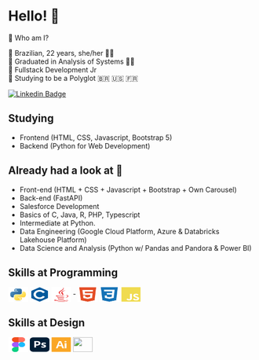 
# Hello! 👋

🧐 Who am I?

 📌 Brazilian, 22 years, she/her 🏳️‍🌈 <br>
 📌 Graduated in Analysis of Systems 👩‍💻 <br>
 📌 Fullstack Development Jr <br>
 📌 Studying to be a Polyglot 🇧🇷 🇺🇸 🇫🇷 <br>
 
[![Linkedin Badge](https://img.shields.io/badge/-Sarah%20Soares-6633cc?style=flat-square&logo=Linkedin&logoColor=white&link=https://www.linkedin.com/in/sarah-soares-gs/)](https://www.linkedin.com/in/sarah-soares-gs/) 

## Studying
 - Frontend (HTML, CSS, Javascript, Bootstrap 5)
 - Backend (Python for Web Development)



## Already had a look at 👀
- Front-end (HTML + CSS + Javascript + Bootstrap + Own Carousel)
- Back-end (FastAPI)
- Salesforce Development
- Basics of C, Java, R, PHP, Typescript
- Intermediate at Python.
- Data Engineering (Google Cloud Platform, Azure & Databricks Lakehouse Platform)
- Data Science and Analysis (Python w/ Pandas and Pandora & Power BI)

## Skills at Programming
 <img align="center" height="30" width="40" src="https://raw.githubusercontent.com/devicons/devicon/master/icons/python/python-original.svg"> <img align="center" height="30" width="40" src="https://raw.githubusercontent.com/devicons/devicon/master/icons/c/c-plain.svg" />  <img align="center" height="30" width="40" src="https://raw.githubusercontent.com/devicons/devicon/master/icons/java/java-plain.svg" /> - <img align="center" height="30" width="40" src="https://raw.githubusercontent.com/devicons/devicon/master/icons/html5/html5-plain.svg" />  <img align="center" height="30" width="40" src="https://raw.githubusercontent.com/devicons/devicon/master/icons/css3/css3-plain.svg" /> <img align="center" height="30" width="40" src="https://raw.githubusercontent.com/devicons/devicon/master/icons/javascript/javascript-plain.svg" />

          
 
## Skills at Design
<img align="center" height="30" width="40" src="https://raw.githubusercontent.com/devicons/devicon/master/icons/figma/figma-original.svg" /> <img align="center" height="30" width="40" src="https://raw.githubusercontent.com/devicons/devicon/master/icons/photoshop/photoshop-plain.svg" /> <img align="center" height="30" width="40" src="https://raw.githubusercontent.com/devicons/devicon/master/icons/illustrator/illustrator-plain.svg" /> <img align="center" height="30" width="40" src="https://cdn.jsdelivr.net/gh/devicons/devicon/icons/xd/xd-plain.svg" />


